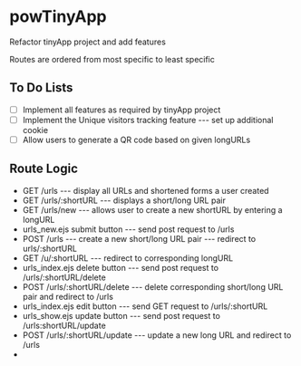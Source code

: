 # powTinyApp
Refactor tinyApp project and add features

Routes are ordered from most specific to least specific

## To Do Lists
- [ ] Implement all features as required by tinyApp project
- [ ] Implement the Unique visitors tracking feature --- set up additional cookie
- [ ] Allow users to generate a QR code based on given longURLs

## Route Logic

- GET /urls --- display all URLs and shortened forms a user created
- GET /urls/:shortURL --- displays a short/long URL pair
- GET /urls/new --- allows user to create a new shortURL by entering a longURL 
- urls_new.ejs submit button --- send post request to /urls
- POST /urls --- create a new short/long URL pair --- redirect to urls/:shortURL
- GET /u/:shortURL --- redirect to corresponding longURL
- urls_index.ejs delete button --- send post request to /urls/:shortURL/delete
- POST /urls/:shortURL/delete --- delete corresponding short/long URL pair and redirect to /urls
- urls_index.ejs edit button --- send GET request to /urls/:shortURL
- urls_show.ejs update button --- send post request to /urls:shortURL/update
- POST /urls/:shortURL/update --- update a new long URL and redirect to /urls
- 

